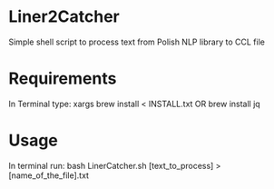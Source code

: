 # Liner2Catcher
Simple shell script to process text from Polish NLP library to CCL file

# Requirements
In Terminal type:
xargs brew install < INSTALL.txt
OR
brew install jq

# Usage

In terminal run: 
bash LinerCatcher.sh [text_to_process] > [name_of_the_file].txt
